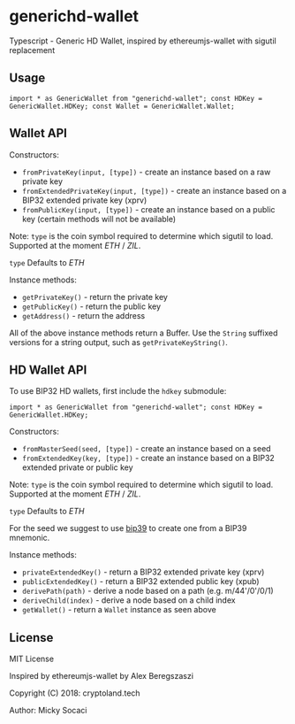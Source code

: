 # generichd-wallet

Typescript - Generic HD Wallet, inspired by ethereumjs-wallet with sigutil replacement

## Usage

`import * as GenericWallet from "generichd-wallet";
const HDKey = GenericWallet.HDKey;
const Wallet = GenericWallet.Wallet;`

## Wallet API

Constructors:

* `fromPrivateKey(input, [type])` - create an instance based on a raw private key
* `fromExtendedPrivateKey(input, [type])` - create an instance based on a BIP32 extended private key (xprv)
* `fromPublicKey(input, [type])` - create an instance based on a public key (certain methods will not be available)

Note: `type` is the coin symbol required to determine which sigutil to load. Supported at the moment *ETH* / *ZIL*. 

`type` Defaults to *ETH*

Instance methods:

* `getPrivateKey()` - return the private key
* `getPublicKey()` - return the public key
* `getAddress()` - return the address

All of the above instance methods return a Buffer. Use the `String` suffixed versions for a string output, such as `getPrivateKeyString()`.

## HD Wallet API

To use BIP32 HD wallets, first include the `hdkey` submodule:

`import * as GenericWallet from "generichd-wallet";
const HDKey = GenericWallet.HDKey;`


Constructors:

* `fromMasterSeed(seed, [type])` - create an instance based on a seed
* `fromExtendedKey(key, [type])` - create an instance based on a BIP32 extended private or public key

Note: `type` is the coin symbol required to determine which sigutil to load. Supported at the moment *ETH* / *ZIL*. 

`type` Defaults to *ETH*

For the seed  we suggest to use [bip39](https://npmjs.org/package/bip39) to create one from a BIP39 mnemonic.

Instance methods:

* `privateExtendedKey()` - return a BIP32 extended private key (xprv)
* `publicExtendedKey()` - return a BIP32 extended public key (xpub)
* `derivePath(path)` - derive a node based on a path (e.g.  m/44'/0'/0/1)
* `deriveChild(index)` - derive a node based on a child index
* `getWallet()` - return a `Wallet` instance as seen above


## License

MIT License

Inspired by ethereumjs-wallet by Alex Beregszaszi

Copyright (C) 2018: cryptoland.tech

Author: Micky Socaci
